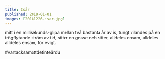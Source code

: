 ```yaml
---
title: Isår
published: 2019-01-01
images: [20181226-isar.jpg]
---
```


mitt i en millisekunds-glipa mellan två bastanta år av is, tungt vilandes på en trögflytande ström av tid, sitter en gosse och sitter, alldeles ensam, alldeles alldeles ensam, för evigt.

#vartacksamattdetinteärdu
